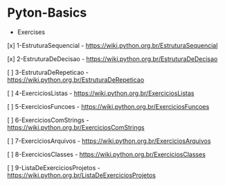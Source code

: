 # Pyton-Basics

- Exercises

[x] 1-EstruturaSequencial - https://wiki.python.org.br/EstruturaSequencial 

[x] 2-EstruturaDeDecisao - https://wiki.python.org.br/EstruturaDeDecisao 

[ ] 3-EstruturaDeRepeticao - https://wiki.python.org.br/EstruturaDeRepeticao 

[ ] 4-ExerciciosListas - https://wiki.python.org.br/ExerciciosListas 

[ ] 5-ExerciciosFuncoes - https://wiki.python.org.br/ExerciciosFuncoes

[ ] 6-ExerciciosComStrings - https://wiki.python.org.br/ExerciciosComStrings 

[ ] 7-ExerciciosArquivos - https://wiki.python.org.br/ExerciciosArquivos 

[ ] 8-ExerciciosClasses - https://wiki.python.org.br/ExerciciosClasses 

[ ] 9-ListaDeExerciciosProjetos - https://wiki.python.org.br/ListaDeExerciciosProjetos 
